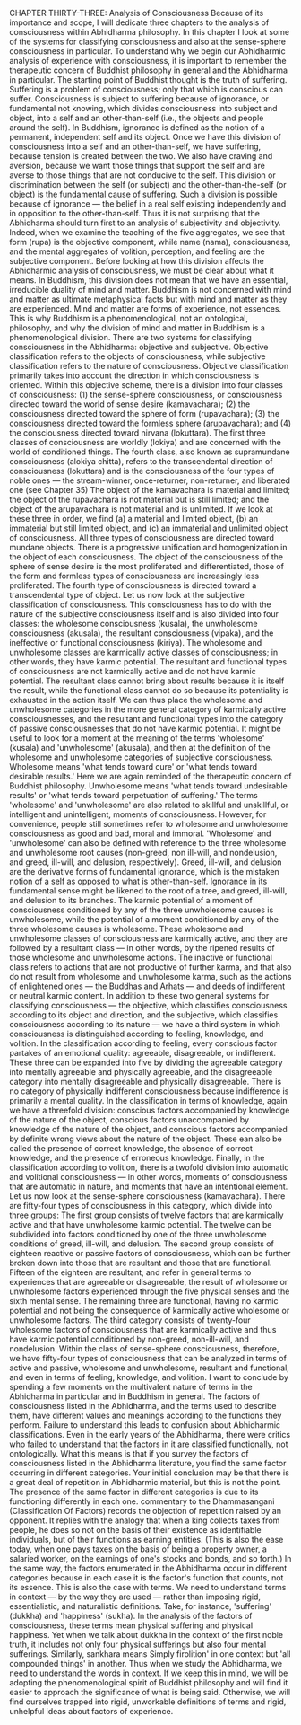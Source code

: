 CHAPTER THIRTY-THREE: Analysis of Consciousness
Because of its importance and scope, I will dedicate three
chapters to the analysis of consciousness within Abhidharma
philosophy. In this chapter I look at some of the systems for classifying consciousness and also at the sense-sphere consciousness
in particular.
To understand why we begin our Abhidharmic analysis
of experience with consciousness, it is important to remember
the therapeutic concern of Buddhist philosophy in general and
the Abhidharma in particular. The starting point of Buddhist
thought is the truth of suffering. Suffering is a problem of consciousness; only that which is conscious can suffer. Consciousness
is subject to suffering because of ignorance, or fundamental not knowing, which divides consciousness into subject and object,
into a self and an other-than-self (i.e., the objects and people
around the self).
In Buddhism, ignorance is defined as the notion of a permanent, independent self and its object. Once we have this division of consciousness into a self and an other-than-self, we have
suffering, because tension is created between the two. We also
have craving and aversion, because we want those things that
support the self and are averse to those things that are not conducive to the self.
This division or discrimination between the self (or subject)
and the other-than-the-self (or object) is the fundamental cause
of suffering. Such a division is possible because of ignorance — the
belief in a real self existing independently and in opposition to
the other-than-self. Thus it is not surprising that the Abhidharma
should turn first to an analysis of subjectivity and objectivity.
Indeed, when we examine the teaching of the five aggregates,
we see that form (rupa) is the objective component, while name
(nama), consciousness, and the mental aggregates of volition, perception, and feeling are the subjective component. Before looking at how this division affects the Abhidharmic analysis of consciousness, we must be clear about what it means. In Buddhism,
this division does not mean that we have an essential, irreducible duality of mind and matter. Buddhism is not concerned with
mind and matter as ultimate metaphysical facts but with mind
and matter as they are experienced. Mind and matter are forms
of experience, not essences. This is why Buddhism is a phenomenological, not an ontological, philosophy, and why the division of
mind and matter in Buddhism is a phenomenological division.
There are two systems for classifying consciousness in the
Abhidharma: objective and subjective. Objective classification
refers to the objects of consciousness, while subjective classification refers to the nature of consciousness.
Objective classification primarily takes into account the
direction in which consciousness is oriented. Within this objective scheme, there is a division into four classes of consciousness:
(1) the sense-sphere consciousness, or consciousness directed
toward the world of sense desire (kamavachara); (2) the consciousness directed toward the sphere of form (rupavachara);
(3) the consciousness directed toward the formless sphere (arupavachara); and (4) the consciousness directed toward nirvana
(lokuttara). The first three classes of consciousness are worldly
(lokiya) and are concerned with the world of conditioned things.
The fourth class, also known as supramundane consciousness
(alokiya chitta), refers to the transcendental direction of consciousness (lokuttara) and is the consciousness of the four types
of noble ones — the stream-winner, once-returner, non-returner,
and liberated one (see Chapter 35)
The object of the kamavachara is material and limited; the
object of the rupavachara is not material but is still limited; and
the object of the arupavachara is not material and is unlimited.
If we look at these three in order, we find (a) a material and limited object, (b) an immaterial but still limited object, and (c) an
immaterial and unlimited object of consciousness. All three
types of consciousness are directed toward mundane objects.
There is a progressive unification and homogenization in the
object of each consciousness. The object of the consciousness of
the sphere of sense desire is the most proliferated and differentiated, those of the form and formless types of consciousness are
increasingly less proliferated. The fourth type of consciousness
is directed toward a transcendental type of object.
Let us now look at the subjective classification of consciousness. This consciousness has to do with the nature of the subjective consciousness itself and is also divided into four classes: the
wholesome consciousness (kusala), the unwholesome consciousness (akusala), the resultant consciousness (vipaka), and the ineffective or functional consciousness (kiriya).
The wholesome and unwholesome classes are karmically
active classes of consciousness; in other words, they have karmic potential. The resultant and functional types of consciousness are not karmically active and do not have karmic potential.
The resultant class cannot bring about results because it is itself
the result, while the functional class cannot do so because its
potentiality is exhausted in the action itself.
We can thus place the wholesome and unwholesome categories in the more general category of karmically active consciousnesses, and the resultant and functional types into the category
of passive consciousnesses that do not have karmic potential.
It might be useful to look for a moment at the meaning of
the terms 'wholesome' (kusala) and 'unwholesome' (akusala), and
then at the definition of the wholesome and unwholesome categories of subjective consciousness. Wholesome means 'what
tends toward cure' or 'what tends toward desirable results.' Here
we are again reminded of the therapeutic concern of Buddhist
philosophy. Unwholesome means 'what tends toward undesirable results' or 'what tends toward perpetuation of suffering.' The
terms 'wholesome' and 'unwholesome' are also related to skillful and unskillful, or intelligent and unintelligent, moments of
consciousness. However, for convenience, people still sometimes refer to wholesome and unwholesome consciousness as
good and bad, moral and immoral. 'Wholesome' and 'unwholesome' can also be defined with reference to the three wholesome
and unwholesome root causes (non-greed, non ill-will, and nondelusion, and greed, ill-will, and delusion, respectively). Greed,
ill-will, and delusion are the derivative forms of fundamental
ignorance, which is the mistaken notion of a self as opposed
to what is other-than-self. Ignorance in its fundamental sense
might be likened to the root of a tree, and greed, ill-will, and
delusion to its branches.
The karmic potential of a moment of consciousness conditioned by any of the three unwholesome causes is unwholesome, while the potential of a moment conditioned by any of
the three wholesome causes is wholesome. These wholesome and
unwholesome classes of consciousness are karmically active, and
they are followed by a resultant class — in other words, by the ripened results of those wholesome and unwholesome actions. The inactive or functional class refers to actions that are not productive of further karma, and that also do not result from wholesome and unwholesome karma, such as the actions of enlightened ones — the Buddhas and Arhats — and deeds of indifferent or
neutral karmic content.
In addition to these two general systems for classifying consciousness —  the objective, which classifies consciousness according to its object and direction, and the subjective, which classifies consciousness according to its nature — we have a third system in which consciousness is distinguished according to feeling, knowledge, and volition.
In the classification according to feeling, every conscious
factor partakes of an emotional quality: agreeable, disagreeable,
or indifferent. These three can be expanded into five by dividing the agreeable category into mentally agreeable and physically
agreeable, and the disagreeable category into mentally disagreeable and physically disagreeable. There is no category of physically indifferent consciousness because indifference is primarily
a mental quality.
In the classification in terms of knowledge, again we have
a threefold division: conscious factors accompanied by knowledge of the nature of the object, conscious factors unaccompanied by knowledge of the nature of the object, and conscious
factors accompanied by definite wrong views about the nature
of the object. These ean also be called the presence of correct
knowledge, the absence of correct knowledge, and the presence
of erroneous knowledge.
Finally, in the classification according to volition, there is a
twofold division into automatic and volitional consciousness — in
other words, moments of consciousness that are automatic in
nature, and moments that have an intentional element.
Let us now look at the sense-sphere consciousness (kamavachara). There are fifty-four types of consciousness in this category, which divide into three groups:
The first group consists of twelve factors that are karmically
active and that have unwholesome karmic potential. The twelve
can be subdivided into factors conditioned by one of the three
unwholesome conditions of greed, ill-will, and delusion.
The second group consists of eighteen reactive or passive factors of consciousness, which can be further broken down into
those that are resultant and those that are functional. Fifteen
of the eighteen are resultant, and refer in general terms to experiences that are agreeable or disagreeable, the result of wholesome or unwholesome factors experienced through the five physical senses and the sixth mental sense. The remaining three are
functional, having no karmic potential and not being the consequence of karmically active wholesome or unwholesome factors.
The third category consists of twenty-four wholesome factors
of consciousness that are karmically active and thus have karmic potential conditioned by non-greed, non-ill-will, and nondelusion.
Within the class of sense-sphere consciousness, therefore,
we have fifty-four types of consciousness that can be analyzed
in terms of active and passive, wholesome and unwholesome,
resultant and functional, and even in terms of feeling, knowledge, and volition.
I want to conclude by spending a few moments on the multivalent nature of terms in the Abhidharma in particular and in
Buddhism in general. The factors of consciousness listed in the
Abhidharma, and the terms used to describe them, have different values and meanings according to the functions they perform.
Failure to understand this leads to confusion about Abhidharmic
classifications.
Even in the early years of the Abhidharma, there were critics
who failed to understand that the factors in it are classified functionally, not ontologically. What this means is that if you survey
the factors of consciousness listed in the Abhidharma literature,
you find the same factor occurring in different categories. Your
initial conclusion may be that there is a great deal of repetition
in Abhidharmic material, but this is not the point. The presence
of the same factor in different categories is due to its functioning differently in each one.
commentary to the Dhammasangani (Classification Of
Factors) records the objection of repetition raised by an opponent. It replies with the analogy that when a king collects taxes
from people, he does so not on the basis of their existence as
identifiable individuals, but of their functions as earning entities. (This is also the ease today, when one pays taxes on the basis
of being a property owner, a salaried worker, on the earnings of
one's stocks and bonds, and so forth.) In the same way, the factors enumerated in the Abhidharma occur in different categories because in each case it is the factor's function that counts,
not its essence.
This is also the case with terms. We need to understand
terms in context — by the way they are used — rather than imposing rigid, essentialistic, and naturalistic definitions. Take, for
instance, 'suffering' (dukkha) and 'happiness' (sukha). In the
analysis of the factors of consciousness, these terms mean physical suffering and physical happiness. Yet when we talk about
dukkha in the context of the first noble truth, it includes not
only four physical sufferings but also four mental sufferings.
Similarly, sankhara means Simply firolition' in one context but
'all compounded things' in another.
Thus when we study the Abhidharma, we need to understand the words in context. If we keep this in mind, we will be
adopting the phenomenological spirit of Buddhist philosophy
and will find it easier to approach the significance of what is
being said. Otherwise, we will find ourselves trapped into rigid,
unworkable definitions of terms and rigid, unhelpful ideas about
factors of experience.
